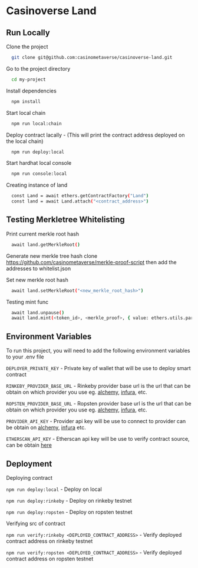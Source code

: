 # Casinoverse Land




## Run Locally

Clone the project

```bash
  git clone git@github.com:casinometaverse/casinoverse-land.git
```

Go to the project directory

```bash
  cd my-project
```

Install dependencies

```bash
  npm install
```

Start local chain

```bash
  npm run local:chain
```

Deploy contract lacally - (This will print the contract address deployed on the local chain)

```bash
  npm run deploy:local
```

Start hardhat local console

```bash
  npm run console:local
```

Creating instance of land

```bash
  const Land = await ethers.getContractFactory("Land")
  const land = await Land.attach("<contract_address>")
```

## Testing Merkletree Whitelisting

Print current merkle root hash

```bash
  await land.getMerkleRoot()
```

Generate new merkle tree hash clone https://github.com/casinometaverse/merkle-proof-script
then add the addresses to whitelist.json

Set new merkle root hash

```bash
  await land.setMerkleRoot("<new_merkle_root_hash>")
```

Testing mint func

```bash
  await land.unpause()
  await land.mint(<token_id>, <merkle_proof>, { value: ethers.utils.parseEther("1") })
```

## Environment Variables

To run this project, you will need to add the following environment variables to your .env file

`DEPLOYER_PRIVATE_KEY` - Private key of wallet that will be use to deploy smart contract

`RINKEBY_PROVIDER_BASE_URL` - Rinkeby provider base url is the url that can be obtain on which provider you use eg. [alchemy](https://dashboard.alchemyapi.io/), [infura](https://infura.io/dashboard), etc.

`ROPSTEN_PROVIDER_BASE_URL` - Ropsten provider base url is the url that can be obtain on which provider you use eg. [alchemy](https://dashboard.alchemyapi.io/), [infura](https://infura.io/dashboard), etc.

`PROVIDER_API_KEY` - Provider api key will be use to connect to provider can be obtain on [alchemy](https://dashboard.alchemyapi.io/), [infura](https://infura.io/dashboard) etc.

`ETHERSCAN_API_KEY` - Etherscan api key will be use to verify contract source, can be obtain [here](https://etherscan.io/myapikey)


## Deployment

Deploying contract

`npm run deploy:local` - Deploy on local

`npm run deploy:rinkeby` - Deploy on rinkeby testnet

`npm run deploy:ropsten` - Deploy on ropsten testnet

Verifying src of contract

`npm run verify:rinkeby <DEPLOYED_CONTRACT_ADDRESS>` - Verify deployed contract address on rinkeby testnet

`npm run verify:ropsten <DEPLOYED_CONTRACT_ADDRESS>` - Verify deployed contract address on ropsten testnet